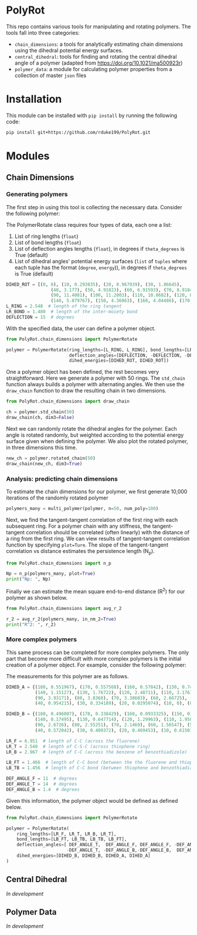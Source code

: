 # PolyRot
This repo contains various tools for manipulating and rotating polymers. The tools fall into three 
categories: 
* `chain_dimensions`: a tools for analytically estimating chain dimensions using the dihedral potential 
energy surfaces. 
* `central_dihedral`: tools for finding and rotating the central dihedral angle of a polymer (adapted from
https://doi.org/10.1021/ma500923r)
* `polymer_data`: a module for calculating polymer properties from a collection of master `json` files 

# Installation 
This module can be installed with `pip install` by running the following code:
```bash
pip install git+https://github.com/rduke199/PolyRot.git
```

# Modules 
## Chain Dimensions

### Generating polymers

The first step in using this tool is collecting the necessary data. Consider the following polymer: 

[](media/polymer1.png)

The PolymerRotate class requires four types of data, each one a list: 
1. List of ring lengths (`float`)
2. List of bond lengths (`float`)
3. List of deflection angles lengths (`float`), in degrees if `theta_degrees` is True (default)
4. List of dihedral angles' potential energy surfaces (`list` of `tuples` where each tuple has the format 
(`degree`, `energy`)), in degrees if `theta_degrees` is True (default)
```python
DIHED_ROT = [(0, 0), (10, 0.293835), (20, 0.967939), (30, 1.86645),
                 (40, 3.177), (50, 4.91823), (60, 6.91593), (70, 8.91844), (80, 10.5465),
                 (90, 11.4081), (100, 11.2003), (110, 10.0682), (120, 8.36782), (130, 6.51926),
                 (140, 5.079767), (150, 4.36963), (160, 4.04486), (170, 3.80474), (180, 3.82803)]
L_RING = 2.548  # length of the ring tangent
LR_BOND = 1.480  # length of the inter-moiety bond
DEFLECTION = 15  # degrees
```


With the specified data, the user can define a polymer object.

```python
from PolyRot.chain_dimensions import PolymerRotate

polymer = PolymerRotate(ring_lengths=[L_RING, L_RING], bond_lengths=[LR_BOND, LR_BOND],
                        deflection_angles=[DEFLECTION, -DEFLECTION, -DEFLECTION, DEFLECTION],
                        dihed_energies=[DIHED_ROT, DIHED_ROT])
```

One a polymer object has been defined, the rest becomes very straightforward. Here we generate a polymer with 
50 rings. The `std_chain` function always builds a polymer with alternating angles. We then use the `draw_chain` 
function to draw the resulting chain in two dimensions.  
```python
from PolyRot.chain_dimensions import draw_chain

ch = polymer.std_chain(50)
draw_chain(ch, dim3=False)
```

Next we can randomly rotate the dihedral angles for the polymer. Each angle is rotated randomly, but weighted
according to the potential energy surface given when defining the polymer. 
We also plot the rotated polymer, in three dimensions this time. 
```python
new_ch = polymer.rotated_chain(50)
draw_chain(new_ch, dim3=True)
```

### Analysis: predicting chain dimensions 

To estimate the chain dimensions for our polymer, we first generate 10,000 iterations of the randomly rotated
polymer 
```python
polymers_many = multi_polymer(polymer, n=50, num_poly=100)
```

Next, we find the tangent-tangent correlation of the first ring with each subsequent ring. For a polymer
chain with any stiffness, the tangent-tangent correlation should be correlated (often linearly) with the 
distance of a ring from the first ring. 
We can view results of tangent-tangent correlation function by specifying `plot=Ture`. 
The slope of the tangent-tangent correlation vs distance estimates the persistence length (N<sub>p</sub>). 
```python
from PolyRot.chain_dimensions import n_p

Np = n_p(polymers_many, plot=True)
print("Np: ", Np)
```

Finally we can estimate the mean square end-to-end distance (R<sup>2</sup>) for our polymer as shown below. 
```python
from PolyRot.chain_dimensions import avg_r_2

r_2 = avg_r_2(polymers_many, in_nm_2=True)
print("R^2: ", r_2)
```

### More complex polymers 
This same process can be completed for more complex polymers. The only part that become more difficult 
with more complex polymers is the initial creation of a polymer object. For example, consider the 
following polymer: 
[](media/polymer2.png)

The measurements for this polymer are as follows.

```python
DIHED_A = {(180, 0.551967), (170, 0.557568), (160, 0.57842), (150, 0.743988),
           (140, 1.15127), (130, 1.76722), (120, 2.48711), (110, 3.17616), (100, 3.6976),
           (90, 3.93171), (80, 3.8368), (70, 3.38603), (60, 2.66725), (50, 1.79179),
           (40, 0.954215), (30, 0.334189), (20, 0.0295074), (10, 0), (0, 0.00945115)}

DIHED_B = {(180, 0.496007), (170, 0.338429), (160, 0.0933325), (150, 0),
           (140, 0.17495), (130, 0.647714), (120, 1.29963), (110, 1.9583), (100, 2.45073),
           (90, 2.6726), (80, 2.55251), (70, 2.1469), (60, 1.56547), (50, 0.979727),
           (40, 0.572042), (30, 0.409372), (20, 0.469453), (10, 0.615015), (0, 0.652945)};

LR_F = 6.951  # length of C-C (across the fluorene)
LR_T = 2.540  # length of C-S-C (across thiophene ring)
LR_B = 2.967  # length of C-C (across the benzene of benzothiadizole)

LB_FT = 1.466  # length of C-C bond (between the the fluorene and thiophene)
LB_TB = 1.456  # length of C-C bond (between thiophene and benzothiadiazole)

DEF_ANGLE_F = 11  # degrees
DEF_ANGLE_T = 14  # degrees
DEF_ANGLE_B = 1.4  # degrees

```

Given this information, the polymer object would be defined as defined below.

```python
from PolyRot.chain_dimensions import PolymerRotate

polymer = PolymerRotate(
    ring_lengths=[LR_F, LR_T, LR_B, LR_T],
    bond_lengths=[LB_FT, LB_TB, LB_TB, LB_FT],
    deflection_angles=[ DEF_ANGLE_T,  DEF_ANGLE_F, DEF_ANGLE_F, -DEF_ANGLE_T, 
                       -DEF_ANGLE_T, -DEF_ANGLE_B,-DEF_ANGLE_B,  DEF_ANGLE_T],
    dihed_energies=[DIHED_B, DIHED_B, DIHED_A, DIHED_A]
)
```


## Central Dihedral 
*In development*


## Polymer Data
*In development*